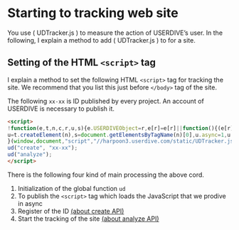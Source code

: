 # Starting to tracking web site

You use  ( UDTracker.js ) to measure the action of USERDIVE’s user. In the following, I explain a method to add ( UDTracker.js ) to for a site.

## Setting of the HTML `<script>` tag

I explain a method to set the following HTML `<script>` tag for tracking the site.
We recommend that you list this just before `</body>` tag of the site.

The following `xx-xx` is ID published by every project.
An account of USERDIVE is necessary to publish it.

```html
<script>
!function(e,t,n,c,r,u,s){e.USERDIVEObject=r,e[r]=e[r]||function(){(e[r].queue=e[r].queue||[]).push(arguments)},
u=t.createElement(n),s=document.getElementsByTagName(n)[0],u.async=1,u.src=c,s.parentNode.insertBefore(u,s)
}(window,document,"script","//harpoon3.userdive.com/static/UDTracker.js?" + new Date().getTime(),"ud");
ud("create", "xx-xx");
ud("analyze");
</script>
```

There is the following four kind of main processing the above cord.

1. Initialization of the global function `ud`
1. To publish the `<script>` tag which loads the JavaScript that we prodive in async
1. Register of the ID [(about create API)](./api/create.html)
1. Start the tracking of the site [(about analyze API)](./api/analyze.md)
